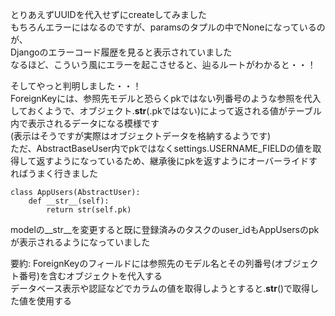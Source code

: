 とりあえずUUIDを代入せずにcreateしてみました  
もちろんエラーにはなるのですが、paramsのタプルの中でNoneになっているのが、  
Djangoのエラーコード履歴を見ると表示されていました  
なるほど、こういう風にエラーを起こさせると、辿るルートがわかると・・！  
  
そしてやっと判明しました・・！  
ForeignKeyには、参照先モデルと恐らくpkではない列番号のような参照を代入しておくようで、オブジェクト.__str__(.pkではない)によって返される値がテーブル内で表示されるデータになる模様です  
(表示はそうですが実際はオブジェクトデータを格納するようです)  
ただ、AbstractBaseUser内でpkではなくsettings.USERNAME_FIELDの値を取得して返すようになっているため、継承後にpkを返すようにオーバーライドすればうまく行きました  
```
class AppUsers(AbstractUser):
    def __str__(self):
        return str(self.pk)
```
modelの__str__を変更すると既に登録済みのタスクのuser_idもAppUsersのpkが表示されるようになっていました  

要約: ForeignKeyのフィールドには参照先のモデル名とその列番号(オブジェクト番号)を含むオブジェクトを代入する  
データベース表示や認証などでカラムの値を取得しようとすると.__str__()で取得した値を使用する